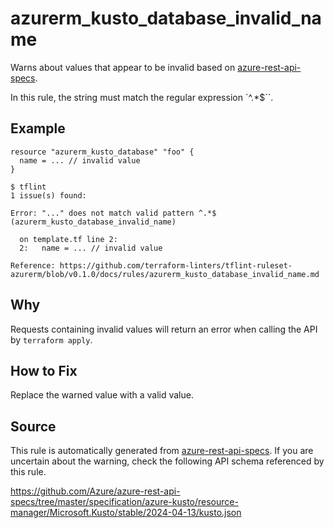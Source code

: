 <!--- This file generated by `tools/apispec-rule-gen/main.go`. DO NOT EDIT --->

# azurerm_kusto_database_invalid_name

Warns about values that appear to be invalid based on [azure-rest-api-specs](https://github.com/Azure/azure-rest-api-specs).

In this rule, the string must match the regular expression `^.*$``.

## Example

```hcl
resource "azurerm_kusto_database" "foo" {
  name = ... // invalid value
}
```

```
$ tflint
1 issue(s) found:

Error: "..." does not match valid pattern ^.*$ (azurerm_kusto_database_invalid_name)

  on template.tf line 2:
  2:   name = ... // invalid value

Reference: https://github.com/terraform-linters/tflint-ruleset-azurerm/blob/v0.1.0/docs/rules/azurerm_kusto_database_invalid_name.md

```

## Why

Requests containing invalid values will return an error when calling the API by `terraform apply`.

## How to Fix

Replace the warned value with a valid value.

## Source

This rule is automatically generated from [azure-rest-api-specs](https://github.com/Azure/azure-rest-api-specs). If you are uncertain about the warning, check the following API schema referenced by this rule.

https://github.com/Azure/azure-rest-api-specs/tree/master/specification/azure-kusto/resource-manager/Microsoft.Kusto/stable/2024-04-13/kusto.json

